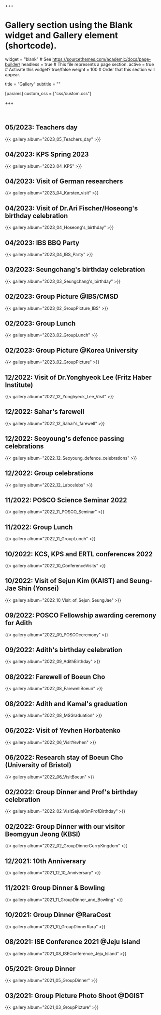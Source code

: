 +++
# Gallery section using the Blank widget and Gallery element (shortcode).
widget = "blank"  # See https://sourcethemes.com/academic/docs/page-builder/
headless = true  # This file represents a page section.
active = true  # Activate this widget? true/false
weight = 100  # Order that this section will appear.

title = "Gallery" 
subtitle = ""

[params]
custom_css = ["css/custom.css"]

+++
<!--
<div class="w4-bar w4-black">
    <div class="w3-bar-item">04/2021: Indian Group Dinner @DGIST</div>
</div>
<br>

{{< gallery album="2021_04_GroupDinner" >}}
-->
<br>

<h2 class="headline"><span>05/2023: Teachers day</span></h2>
{{< gallery album="2023_05_Teachers_day" >}}

<br>

<h2 class="headline"><span>04/2023: KPS Spring 2023</span></h2>
{{< gallery album="2023_04_KPS" >}}

<br>

<h2 class="headline"><span>04/2023: Visit of German researchers</span></h2>
{{< gallery album="2023_04_Karsten_visit" >}}

<br>

<h2 class="headline"><span>04/2023: Visit of Dr.Ari Fischer/Hoseong's birthday celebration</span></h2>
{{< gallery album="2023_04_Hoseong's_birthday" >}}

<br>

<h2 class="headline"><span>04/2023: IBS BBQ Party</span></h2>
{{< gallery album="2023_04_IBS_Party" >}}

<br>

<h2 class="headline"><span>03/2023: Seungchang's birthday celebration</span></h2>
{{< gallery album="2023_03_Seungchang's_birthday" >}}

<br>

<h2 class="headline"><span>02/2023: Group Picture @IBS/CMSD</span></h2>
{{< gallery album="2023_02_GroupPicture_IBS" >}}

<br>

<h2 class="headline"><span>02/2023: Group Lunch</span></h2>
{{< gallery album="2023_02_GroupLunch" >}}

<br>

<h2 class="headline"><span>02/2023: Group Picture @Korea University</span></h2>
{{< gallery album="2023_02_GroupPicture" >}}

<br>

<h2 class="headline"><span>12/2022: Visit of Dr.Yonghyeok Lee (Fritz Haber Institute)</span></h2>
{{< gallery album="2022_12_Yonghyeok_Lee_Visit" >}}

<br>

<h2 class="headline"><span>12/2022: Sahar's farewell</span></h2>
{{< gallery album="2022_12_Sahar's_farewell" >}}

<br>

<h2 class="headline"><span>12/2022: Seoyoung's defence passing celebrations</span></h2>
{{< gallery album="2022_12_Seoyoung_defence_celebrations" >}}

<br>

<h2 class="headline"><span>12/2022: Group celebrations</span></h2>
{{< gallery album="2022_12_Labcelebs" >}}

<br>

<h2 class="headline"><span>11/2022: POSCO Science Seminar 2022</span></h2>
{{< gallery album="2022_11_POSCO_Seminar" >}}
<br>

<h2 class="headline"><span>11/2022: Group Lunch</span></h2>
{{< gallery album="2022_11_GroupLunch" >}}

<br>

<h2 class="headline"><span>10/2022: KCS, KPS and ERTL conferences 2022</span></h2>
{{< gallery album="2022_10_ConferenceVisits" >}}

<br>

<h2 class="headline"><span>10/2022: Visit of Sejun Kim (KAIST) and Seung-Jae Shin (Yonsei)</span></h2>
{{< gallery album="2022_10_Visit_of_Sejun_SeungJae" >}}

<br>

<h2 class="headline"><span>09/2022: POSCO Fellowship awarding ceremony for Adith</span></h2>
{{< gallery album="2022_09_POSCOceremony" >}}

<br>

<h2 class="headline"><span>09/2022: Adith's birthday celebration</span></h2>
{{< gallery album="2022_09_AdithBirthday" >}}

<br>

<h2 class="headline"><span>08/2022: Farewell of Boeun Cho</span></h2>
{{< gallery album="2022_08_FarewellBoeun" >}}

<br>

<h2 class="headline"><span>08/2022: Adith and Kamal's graduation</span></h2>
{{< gallery album="2022_08_MSGraduation" >}}

<br>

<h2 class="headline"><span>06/2022: Visit of Yevhen Horbatenko</span></h2>
{{< gallery album="2022_06_VisitYevhen" >}}

<br>

<h2 class="headline"><span>06/2022: Research stay of Boeun Cho (University of Bristol)</span></h2>
{{< gallery album="2022_06_VisitBoeun" >}}

<br>

<h2 class="headline"><span>02/2022: Group Dinner and Prof's birthday celebration</span></h2>
{{< gallery album="2022_02_VisitSejunKimProfBirthday" >}}

<br>

<h2 class="headline"><span>02/2022: Group Dinner with our visitor Beomgyun Jeong (KBSI)</span></h2>
{{< gallery album="2022_02_GroupDinnerCurryKingdom" >}}

<br>

<h2 class="headline"><span>12/2021: 10th Anniversary</span></h2>
{{< gallery album="2021_12_10_Anniversary" >}}

<br>
<h2 class="headline"><span>11/2021: Group Dinner & Bowling</span></h2>
{{< gallery album="2021_11_GroupDinner_and_Bowling" >}}

<br>
<h2 class="headline"><span>10/2021: Group Dinner @RaraCost</span></h2>
{{< gallery album="2021_10_GroupDinnerRara" >}}

<br>
<h2 class="headline"><span>08/2021: ISE Conference 2021 @Jeju Island</span></h2>
{{< gallery album="2021_08_ISEConference_Jeju_Island" >}}


<br>
<h2 class="headline"><span>05/2021: Group Dinner</span></h2>
{{< gallery album="2021_05_GroupDinner" >}}

<br>
<h2 class="headline"><span>03/2021: Group Picture Photo Shoot @DGIST</span></h2>
{{< gallery album="2021_03_GroupPicture" >}}


